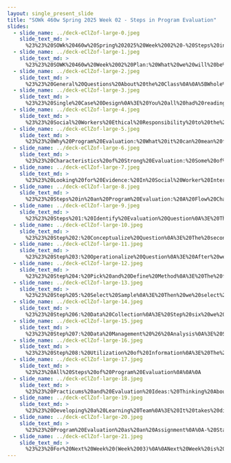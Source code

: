 ```yaml
---
layout: single_present_slide
title: "SOWk 460w Spring 2025 Week 02 - Steps in Program Evaluation"
slides:
  - slide_name: ../deck-eClZof-large-0.jpeg
    slide_text_md: >
      %23%23%20SOWk%20460w%20Spring%202025%20Week%2002%20-%20Steps%20in%20Program%20Evaluation%0A%0Atitle:%20SOWk%20460w%20Spring%202025%20Week%2002%20-%20Steps%20in%20Program%20Evaluation%0Adate:%202025-01-26%2019:53:49%0Alocation:%20Heritage%20University%0Atags:%0A%20%20-%20Heritage%20University%0A%20%20-%20BASW%20Program%0A%20%20-%20SOWK%20460w%0Apresentation_video:%20%3E%0A%20%20%22%22%0Adescription:%20%3E%0A%0AProgram%20evaluation%20is%20an%20ethical%20obligation%20to%20us%20as%20social%20workers,%20but%20also%20beneficial%20to%20staff,%20agencies,%20and%20clients.%20During%20week%20two%20of%20this%20course,%20we%20will%20focus%20on%20the%20why%20of%20program%20evaluation%20and%20an%20overview%20of%20the%20evaluative%20process.%20We%20will%20also%20pick%20our%20learning%20teams%20for%20the%20program%20evaluation%20you%20will%20conduct%20this%20semester.%20The%20following%20is%20the%20agenda%20for%20the%20class%20session:%0A%0A-%20Why%20program%20evaluation%20as%20a%20process%0A-%20The%20steps%20involved%20in%20program%20evaluation%0A-%20Getting%20settled%20with%20the%20program%20evaluation%20assignment%0A%0A%0A
  - slide_name: ../deck-eClZof-large-1.jpeg
    slide_text_md: >
      %23%23%20SOWK%20460w%20Week%2002%20Plan:%20What%20we%20will%20be%20covering%20today%0A%0A-%20Why%20program%20evaluation%20as%20a%20process%0A-%20The%20steps%20involved%20in%20program%20evaluation%0A-%20Getting%20settled%20with%20the%20program%20evaluation%20assignment%0A%0A
  - slide_name: ../deck-eClZof-large-2.jpeg
    slide_text_md: >
      %23%23%20General%20Questions%20About%20the%20Class%0A%0A%5BWhole%20Class%20Activity%5D%20Open%20up%20for%20general%20questions%20about%20the%20class.%0A%0A...%20We%20will%20talk%20more%20practically%20about%20the%20program%20evaluation%20later%20in%20class.%20%0A%0A
  - slide_name: ../deck-eClZof-large-3.jpeg
    slide_text_md: >
      %23%23%20Single%20Case%20Design%0A%3E%20You%20all%20had%20readings%20about%20SCD.%20It%20is%20good%20stuff.%20I%20wanted%20you%20to%20read%20it,%20but%20we%20aren't%20really%20going%20to%20talk%20about%20it%20today.%0A%0A
  - slide_name: ../deck-eClZof-large-4.jpeg
    slide_text_md: >
      %23%23%20Social%20Workers%20Ethical%20Responsibility%20to%20the%20Social%20Work%20Profession%0A%3E%205.02%20Evaluation%20and%20Research%20has%2017%20specific%20points...%0A%0A%5BSmall%20Group%20Activity%5D%20Think,%20Pair,%20Share%0A%0A1.%20I%20want%20you%20to%20go%20to%20https://www.socialworkers.org/About/Ethics/Code-of-Ethics/Code-of-Ethics-English/Social-Workers-Ethical-Responsibilities-to-the-Social-Work-Profession%0A2.%20Read%20through%20it%0A3.%20Discuss%20the%20following%20questions%20some%20people%20around%20you.%0A%0AWhat%20stands%20stands%20out%20to%20you%20from%20this%20section%3F%0AWhat%20are%20ways%20that%20you%20imagine%20fulfilling%20this%20in%20your%20career%3F%0A%0A%5BWhole%20Class%20Activity%5D%20Solicit%20ideas%20from%20group.%0A%0AReference%20%0ANational%20Association%20of%20Social%20Workers.%20(2021).%20NASW%20code%20of%20ethics.%20https://www.socialworkers.org/About/Ethics/Code-of-Ethics/Code-of-Ethics-English%0A%0A%0A
  - slide_name: ../deck-eClZof-large-5.jpeg
    slide_text_md: >
      %23%23%20Why%20Program%20Evaluation:%20What%20it%20can%20mean%20for%20us%20and%20our%20agencies%0A%3E%20Program%20evaluation%20important%20task%20for%20social%20workers.%20%0A%0A%5BWhole%20Class%20Activity%5D%20Why%20should%20we%20do%20program%20evaluation%3F%0A%0A-%20**Ethical%20Obligation**:%20Social%20workers%20have%20an%20ethical%20obligation%20to%20research%0A-%20**Improve%20skills**:%20Improve%20skills%20and%20understanding%20of%20practice%20behaviors%20(consider%20PEER%20EBD)%0A-%20**Identify%20Needs**:%20Evaluation%20can%20help%20to%20effectively%20identify%20the%20service%20needs%20of%20client%20populations%20(consider%20being%20effective%20the%20most%20effective)%0A-%20**Improve%20Impact**:%20Evaluation%20can%20improve%20program's%20potential%20impact%0A-%20**Clarify%20Program**:%20Evaluation%20can%20make%20participants%20perspectives%20about%20the%20program%20more%20understood%20(sharing%20ideas%20together.%20Fleshing%20out%20what%20the%20program%20does%20and%20looks%20like)%0A-%20**Support%20Funding**:%20It%20is%20important%20in%20receiving%20funding%0A-%20**Advocate%20for%20Program**:%20It%20provides%20an%20avenue%20to%20share%20about%20the%20program%20and%20the%20work%20they%20are%20doing.%20This%20can%20help%20with%20program%20advocacy%20and%20development,%20increasing%20resources%0A%0A(Kapp%20%26%20Anderson,%202010)%0A%0A
  - slide_name: ../deck-eClZof-large-6.jpeg
    slide_text_md: >
      %23%23%20Characteristics%20of%20Strong%20Evaluation:%20Some%20of%20the%20Things%20We%20Should%20Consider%0A%3E%20I%20think%20it%20is%20useful%20that%20Royse%20(2022)%20framed%20the%20rationale%20for%20engaging%20in%20program%20evaluation%20related%20to%20being%20able%20to%20process%20and%20understand%20research%20and%20use%20critical%20thinking%20skills.%20He%20provides%20a%20number%20of%20aspects%20we%20should%20consider%20in%20accepting%20if%20something%20a%20strong%20evaluation%20(which%20also%20is%20what%20we%20should%20build%20into%20our%20own)%0A%0A-%20Enough%20people%20in%20the%20sample%20size%0A-%20Objective%20data%20%20reported%20(facts,%20not%20some%20testimonials)%0A-%20No%20unfounded%20claims%20%0A-%20Evaluation%20of%20intervention%20across%20different%20types%20of%20client%0A-%20Use%20of%20a%20valid/reliable%20standardized%20instrument%20for%20pre/post-test%0A-%20Sharing%20all%20data%20(both%20good%20and%20bad)%0A-%20Reporting%20all%20limitations%20and%20challenges,%20along%20with%20the%20positive%0A-%20Provide%20details%20connecting%20the%20claims%20with%20what%20happened%20in%20the%20intervention%0A%0A%0A
  - slide_name: ../deck-eClZof-large-7.jpeg
    slide_text_md: >
      %23%23%20Looking%20for%20Evidence:%20In%20Social%20Worker%20Interventions%0A%3E%20Social%20work%20is%20broad%20field%20with%20a%20lot%20of%20potential%20interventions,%20and%20even%20some%20things%20that%20sound%20odd%20or%20weird%20(consider%20EMDR).%20The%20practices%20we%20engage%20in%20should%20be%20grounded%20in%20strong%20research%20and%20evidence%20based%20practice.%20%0A%0AI%20don't%20think%20this%20means%20we%20can't%20go%20new%20places.%20Share%20story%20of%20supervisee%20who%20wants%20to%20do%20therapy%20and%20personal%20training.%0A%0A%0A%5BSmall%20Group%20Activity%5D%20Working%20in%20groups%20of%20three%20or%20four%20do%20the%20following:%0A%0ARoyse%20(2022)%20puts%20forth%20an%20activity%20using%20Holden%20and%20Barker%20(2018)%20and%20their%20article%20to%20consider%20the%20evidence.%20Examine%20the%20Holden%20and%20Barker%20(2018)%20article%20%E2%80%9CShould%20Social%20Workers%20Be%20Engaged%20in%20These%20Practices%3F%E2%80%9D%20Try%20to%20find%20one%20of%20the%20URLs%20still%20active%20to%20review%20the%20intervention%20or%20practice%20presented%20on%20the%20website.%20Then%20respond%20to%20questions%20below.%0A%0A-%20What%20is%20the%20intervention,%20practice,%20or%20product%20that%20you%20examined%0A-%20Explore%20for%20any%20objective%20evidence%20did%20you%20find%20to%20support%20the%20intervention%3F%0A-%20Were%20any%20professional%20journal%20articles%20cited%3F%0A-%20Was%20any%20comparison%20made%20to%20a%20comparison%20or%20control%20group%20with%20the%20same%20problem%3F%0A-%20Estimate%20the%20benefit,%20in%20your%20opinion,%20clients%20would%20receive%20from%20this%20intervention%20or%20product.%20Explain%20your%20response.%0A%0A%3Cdiv%20style%3D%22text-align:%20center%22%20markdown%3D%221%22%3E%0AReference%0A%3C/div%3E%0A%3Cdiv%20style%3D%22margin:%200%200%200%202em;%20text-indent:%20-2em;%22%20markdown%3D%221%22%3E%0A%0AHolden,%20G.,%20%26%20Barker,%20K.%20(2018).%20Should%20social%20workers%20be%20engaged%20in%20these%20practices%3F%20_Journal%20of%20Evidence-Informed%20Social%20Work,%2015_(1),%201-13.%20%3Chttps://doi.org/10.1080/23761407.2017.1422075%3E%0A%0A%3C/div%3E%0A%0A
  - slide_name: ../deck-eClZof-large-8.jpeg
    slide_text_md: >
      %23%23%20Steps%20in%20an%20Program%20Evaluation:%20A%20Flow%20Chart%0A%3E%20(Kapp%20%26%20Anderson,%202010)%0A%0AThe%20following%20are%20the%20eight%20steps%20that%20we%20think%20about%20taking%20as%20a%20part%20of%20program%20evaluation.%0A%0A
  - slide_name: ../deck-eClZof-large-9.jpeg
    slide_text_md: >
      %23%23%20Steps%201:%20Identify%20Evaluation%20Question%0A%3E%20The%20first%20thing%20we%20must%20do%20is%20develop%20the%20question%20we%20are%20going%20to%20address%20in%20our%20evaluation.%20This%20questions%20guides%20all%20aspects%20of%20the%20process.%0A%0AThe%20general%20focus%20of%20the%20project%20is%20stated%20in%20the%20form%20of%20a%20research%20question.%0A%0A
  - slide_name: ../deck-eClZof-large-10.jpeg
    slide_text_md: >
      %23%23%20Step%202:%20Conceptualize%20Question%0A%3E%20The%20second%20step%20we%20take%20is%20conceptualize%20the%20question.%0A%0AWhen%20we%20have%20properly%20done%20this%20step,%20we%20will%20be%20able%20to%20say%20that...%0A%0A-%20The%20key%20concepts%20in%20the%20evaluation%20question%20are%20clarified%0A-%20A%20clear%20conceptual%20framework%20is%20chosen%20after%20considering%20different%20approaches%20%0A%0A%0A
  - slide_name: ../deck-eClZof-large-11.jpeg
    slide_text_md: >
      %23%23%20Step%203:%20Operationalize%20Question%0A%3E%20After%20we%20know%20know%20what%20our%20question%20is%20asking%20and%20what%20it%20means,%20we%20need%20to%20define%20the%20terms%20and%20concepts%20in%20the%20question.%0A%0ASpecific%20concepts%20of%20the%20evaluation%20question%20are%20defined.%0A%0AThis%20means%20defining%20the%20terms%20within%20that%20question.%20For%20example,%20if%20word%20family%20who%20is%20meant%20by%20term.%0A%0A
  - slide_name: ../deck-eClZof-large-12.jpeg
    slide_text_md: >
      %23%23%20Step%204:%20Pick%20and%20Define%20Method%0A%3E%20The%20fourth%20step%20is%20to%20pick%20and%20define%20the%20method%20being%20used.%0A%0AYou%20will%20notice%20that%20the%20authors%20choose%20to%20use%20various%20mon%20and%20bi-directional%20arrows.%20I%20have%20kept%20these%20in%20my%20rendition%20of%20the%20graphic.%20That%20is%20because%20there%20is%20a%20flow%20back%20and%20forth%20and%20are%20fluid.%0A%0ASome%20of%20the%20methods%20for%20program%20evaluation%20we%20will%20be%20talking%20about%20during%20this%20course%20include:%0A%0A-%20Reviewing%20archival%20data%0A-%20Group%20designs%20and%20methods%0A-%20Qualitative%20designs%20and%20applications%0A-%20Consumer%20satisfaction%0A%0A%0A
  - slide_name: ../deck-eClZof-large-13.jpeg
    slide_text_md: >
      %23%23%20Step%205:%20Select%20Sample%0A%3E%20Then%20we%20select%20the%20sample%0A%0AEvaluation%20participants/data%20collected.%0A%0AWe%20could%20talk%20about%20types%20of%20sampling%20(both%20probability%20and%20non-probability)%0A%0A%0A
  - slide_name: ../deck-eClZof-large-14.jpeg
    slide_text_md: >
      %23%23%20Step%206:%20Data%20Collection%0A%3E%20Step%20six%20we%20gather%20the%20data%20we%20are%20going%20to%20collect%0A%0A
  - slide_name: ../deck-eClZof-large-15.jpeg
    slide_text_md: >
      %23%23%20Step%207:%20Data%20Management%20%26%20Analysis%0A%3E%20Step%20seven%20is%20managing%20the%20data%20we%20have%20collected%20securely%20and%20our%20analysis%20of%20that%20data.%0A%0A
  - slide_name: ../deck-eClZof-large-16.jpeg
    slide_text_md: >
      %23%23%20Step%208:%20Utilization%20of%20Information%0A%3E%20The%20final%20step%20is%20that%20the%20agency%20needs%20to%20use%20the%20information.%20The%20authors%20even%20made%20the%20graphic%20to%20include%20an%20oversized%20box%20around%20this%20topic%20to%20designate%20this%20tasks%20importance.%0A%0AThe%20use%20of%20information%20for%20service%20improvement%20is%20primary.%0A%0A
  - slide_name: ../deck-eClZof-large-17.jpeg
    slide_text_md: >
      %23%23%20All%20Steps%20of%20Program%20Evaluation%0A%0A%0A
  - slide_name: ../deck-eClZof-large-18.jpeg
    slide_text_md: >
      %23%23%20Practicums%20and%20Evaluation%20Ideas:%20Thinking%20About%20Research%20Projects%0A%0A%5BWhole%20Class%20Activity%5D%20Restorative%20Justice%20style%20circle.%0A%0AReview%20norms:%0A-%20Respect%20the%20talking%20piece%0A-%20Speak%20from%20the%20heart%0A-%20Listen%20from%20the%20heart%0A-%20Trust%20that%20you%20know%20what%20to%20say%0A-%20Say%20just%20enough%0A%0AAsk%20Questions:%0A-%20Where%20is%20your%20practicum%20at%3F%20(Tell%20about%20agency%20and%20activities)%0A-%20What%20are%20some%20of%20the%20things%20that%20you%20are%20doing%20and%20learning%20at%20your%20practicums%3F%0A-%20What%20are%20ideas%20of%20potential%20program%20evaluations%20that%20you%20could%20imagine%20at%20your%20practicum%20placement%0A%0AReference:%0AClifford,%20A.%20(2013).%20Teaching%20restorative%20practices%20with%20classroom%20circles.%20http://restorativejustice.org/am-site/media/teaching-restorative-practices-with-classroom-circles.pdf%0A%0A
  - slide_name: ../deck-eClZof-large-19.jpeg
    slide_text_md: >
      %23%23%20Developing%20a%20Learning%20Team%0A%3E%20It%20takes%20different%20pieces%0A%0A%5BWhole%20Class%20Activity%5D%0A%0A-%20What%20kind%20of%20qualities%20would%20we%20be%20looking%20for%20or%20consider%20to%20have%20an%20effective%20learning%20team%0A-%20What%20is%20important%20for%20us%20all%20to%20do%20as%20a%20part%20of%20our%20team%0A%0A%5BWhole%20Class%20Activity%5D%20Take%20time%20for%20people%20to%20go%20and%20find%20group%20mates.%0A%0A
  - slide_name: ../deck-eClZof-large-20.jpeg
    slide_text_md: >
      %23%23%20Program%20Evaluation%20as%20an%20Assignment%0A%0A-%20Starting%20week%205%20there%20are%2010%20Individual%20Weekly%20Journal%20Entries%0A-%20Group%20Work%20Plan%20for%20the%20Program%20Evaluation:%20Includes%20evaluation%20design%20and%20data%20collection%20with%20tasks%20and%20deadlines%20assigned%20to%20group%20members%0A-%20Agency%20Logic%20Model:%20The%20logic%20model%20looks%20at%20how%20a%20program%20is%20implemented%20through%20understanding%20the%20program's%20resources,%20staff%20activities,%20program%20processes,%20and%20outcomes%20(often%20framed%20as%20immediate,%20intermediate,%20and%20long-range)%0A-%20Executive%20Summary:%20Includes%20introduction,%20logic%20model,%20ethical%20framework,%20methods,%20data/findings,%20narrative/discussion,%20and%20references%0A-%20Group%20Presentation:%20Inviting%20agency%20staff%20and%20university%20faculty%0A%0A
  - slide_name: ../deck-eClZof-large-21.jpeg
    slide_text_md: >
      %23%23%20For%20Next%20Week%20(Week%2003)%0A%0ANext%20Week%20is%20Asynchronous%0AWhat%20to%20do%20for%20week%20three%E2%80%A6%0A%0ATasks:%0A-%20CITI%20Research%20Ethics%20and%20Compliance%20Training%0A-%20Forum%20Questions%0A%0A
---
```


